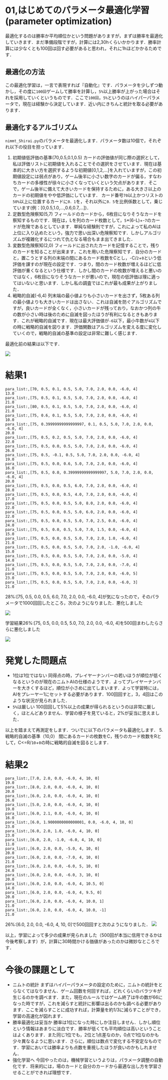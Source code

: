 # 01,はじめてのパラメータ最適化学習(parameter optimization)
最適化するのは勝率か平均順位かという問題がありますが，まずは勝率を最適化していきます．まだ準備段階ですが，計算には2,30hくらいかかります．勝率計算には少なくとも100回は回す必要があると思われ，それに1hほどかかるためです．

## 最適化の方法
この最適化学習は，一言で表現すれば『自動化』です．パラメータを少しずつ動かし，その度に`100回`ゲームして勝率を計算し，`5%`以上勝率が上がった場合はそれを採用していくというものです．ここで`100回`，`5%`というのはハイパーパラメータで，現在は経験から決定しています．近い内にきちんと統計を取る必要があります．

## 最適化するアルゴリズム
`nimmt_Shirai.py`のパラメータを最適化します．パラメータ数は10個で，それぞれ以下の役目を担っています．
1. 初期値低評価の基準(70,0.5,0.1,0.5)
カードの評価値が同じ際の選択として，私は評価リストに初期値を入れることでその選択をさせています．現在は基本的に大きい方を選択するような初期値[0,1,2,...]を入れていますが，この初期値設定には弱点があり，ゲーム後半に小さい数字のカードが偏る，すなわちカードの多様性が徐々に小さくなっていくという欠点があります．そこで，ゲーム後半に備えて大きいカードを保持するために，ある大きさ以上のカードの初期値をやや低評価にしています．
カード番号`70`以上かつリストの`50%`以上に位置するカードに`0．1`を，それ以外に`0．5`を比例係数として，乗じています(例：[0,0.5,1.0,...,0.6,0.7,...])．
2. 定数型危険察知(5,7)
フィールドのカードから，6枚目になりそうなカードを察知するものです．現在は，Lを列のカード枚数として，`5`*(6-L)+-`7`のカードが危険であるとしています．単純な経験則ですが，これによって私のAIは上位に入り込めたという，強力で思い出深い危険察知です．しかしアルゴリズムが複雑化するにつれて仇となる場合もまま出てきました．
3. 変数型危険察知(2,0)
フィールドに出されたカードを記憶することで，残りのカードを知ることが出来ます，これを用いた危険察知です．自分のカードと，置こうとする列の末端の間にあるカード枚数をCとし，-C/`2`+`0`という低評価を課すのが現在の設定です．つまり，間のカード枚数が増えるほどに低評価が重くなるという仕様です．しかし間のカードの枚数が増えると悪いのではなく，6枚目になりそうなカードが悪いので，現在の低評価は理に適ってはいないと思います．しかし私の調査ではこれが最も成果が上がりました．
4. 戦略的自滅(-6,4)
列末端の最小値よりも小さいカードを出さず，5枚ある列の最小値よりも大きいカードは出さない．これは自滅を防ぐアルゴリズムですが，良いカードが全くなく，小さいカードが残っており，なおかつ列の牛の数が小さい時は後のために自滅を図ったほうが有利になるときもあります．これが戦略的自滅です．現在は最大評価値が`-6`以下，最小牛数が`4`以下の時に戦略的自滅を図ります．評価関数はアルゴリズムを変える度に変化していくので，戦略的自滅の基準の設定は非常に難しく感じます．

最適化前の結果は以下です．

<img src="Figure00.png">

# 結果1
```csv:opt01.csv
para_list:,[70, 0.5, 0.1, 0.5, 5.0, 7.0, 2.0, 0.0, -6.0, 4]
13.0
para_list:,[75, 0.5, 0.1, 0.5, 5.0, 7.0, 2.0, 0.0, -6.0, 4]
21.0
para_list:,[80, 0.5, 0.1, 0.5, 5.0, 7.0, 2.0, 0.0, -6.0, 4]
21.0
para_list:,[75, 0.6, 0.1, 0.5, 5.0, 7.0, 2.0, 0.0, -6.0, 4]
10.0
para_list:,[75, 0.39999999999999997, 0.1, 0.5, 5.0, 7.0, 2.0, 0.0, -6.0, 4]
20.0
para_list:,[75, 0.5, 0.2, 0.5, 5.0, 7.0, 2.0, 0.0, -6.0, 4]
22.0
para_list:,[75, 0.5, 0.0, 0.5, 5.0, 7.0, 2.0, 0.0, -6.0, 4]
26.0
para_list:,[75, 0.5, -0.1, 0.5, 5.0, 7.0, 2.0, 0.0, -6.0, 4]
19.0
para_list:,[75, 0.5, 0.0, 0.6, 5.0, 7.0, 2.0, 0.0, -6.0, 4]
16.0
para_list:,[75, 0.5, 0.0, 0.39999999999999997, 5.0, 7.0, 2.0, 0.0, -6.0, 4]
20.0
para_list:,[75, 0.5, 0.0, 0.5, 6.0, 7.0, 2.0, 0.0, -6.0, 4]
28.0
para_list:,[75, 0.5, 0.0, 0.5, 4.0, 7.0, 2.0, 0.0, -6.0, 4]
17.0
para_list:,[75, 0.5, 0.0, 0.5, 5.0, 8.0, 2.0, 0.0, -6.0, 4]
22.0
para_list:,[75, 0.5, 0.0, 0.5, 5.0, 6.0, 2.0, 0.0, -6.0, 4]
22.0
para_list:,[75, 0.5, 0.0, 0.5, 5.0, 7.0, 2.5, 0.0, -6.0, 4]
24.0
para_list:,[75, 0.5, 0.0, 0.5, 5.0, 7.0, 1.5, 0.0, -6.0, 4]
15.0
para_list:,[75, 0.5, 0.0, 0.5, 5.0, 7.0, 2.0, 1.0, -6.0, 4]
21.0
para_list:,[75, 0.5, 0.0, 0.5, 5.0, 7.0, 2.0, -1.0, -6.0, 4]
15.0
para_list:,[75, 0.5, 0.0, 0.5, 5.0, 7.0, 2.0, 0.0, -5.0, 4]
14.0
para_list:,[75, 0.5, 0.0, 0.5, 5.0, 7.0, 2.0, 0.0, -7.0, 4]
21.0
para_list:,[75, 0.5, 0.0, 0.5, 5.0, 7.0, 2.0, 0.0, -6.0, 5]
23.0
para_list:,[75, 0.5, 0.0, 0.5, 5.0, 7.0, 2.0, 0.0, -6.0, 3]
21.0
```
28%:[75, 0.5, 0.0, 0.5, 6.0, 7.0, 2.0, 0.0, -6.0, 4]が気になったので，そのパラメータで1000回回したところ，次のようになりました．悪化しました

<img src="Figure01.png">

学習結果26%:[75, 0.5, 0.0, 0.5, 5.0, 7.0, 2.0, 0.0, -6.0, 4]を500回まわしたらさらに悪化しました

<img src="Figure02.png">

# 発覚した問題点
- 1位は1位ではない
同得点の時，プレイヤーナンバーの若いほうが順位が低くなるというのが現在のニムトAIの仕様のようです．よってプレイヤーナンバーを大きくするほど，順位が小さめに出てしまいます．よって学習時には，AIをプレーヤー1にセットする必要があります．100回回すと，3，4回はこのような状況が見られました．
- `5%`は厳しい
100回回して5%以上の成果が得られるというのは非常に厳しく，ほとんどありません．学習の様子を見ていると，2%が妥当に思えました．

以上を踏まえて再測定をします．ついでに以下のパラメータも最適化します．
5. 戦略的自滅の基準（10,0）
間にあるカードの枚数をC，残りのカード枚数をRとして，C<=R/`10`+`0`の時に戦略的自滅を図るとします．

# 結果2
```opt02.csv
para_list:,[7.0, 2.0, 0.0, -6.0, 4, 10, 0]
19.0
para_list:,[8.0, 2.0, 0.0, -6.0, 4, 10, 0]
20.0
para_list:,[6.0, 2.0, 0.0, -6.0, 4, 10, 0]
26.0
para_list:,[5.0, 2.0, 0.0, -6.0, 4, 10, 0]
19.0
para_list:,[6.0, 2.1, 0.0, -6.0, 4, 10, 0]
16.0
para_list:,[6.0, 1.9000000000000001, 0.0, -6.0, 4, 10, 0]
23.0
para_list:,[6.0, 2.0, 1.0, -6.0, 4, 10, 0]
23.0
para_list:,[6.0, 2.0, -1.0, -6.0, 4, 10, 0]
11.0
para_list:,[6.0, 2.0, 0.0, -5.0, 4, 10, 0]
20.0
para_list:,[6.0, 2.0, 0.0, -7.0, 4, 10, 0]
21.0
para_list:,[6.0, 2.0, 0.0, -6.0, 5, 10, 0]
24.0
para_list:,[6.0, 2.0, 0.0, -6.0, 3, 10, 0]
20.0
para_list:,[6.0, 2.0, 0.0, -6.0, 4, 10.5, 0]
14.0
para_list:,[6.0, 2.0, 0.0, -6.0, 4, 9.5, 0]
20.0
para_list:,[6.0, 2.0, 0.0, -6.0, 4, 10.0, 1]
21.0
para_list:,[6.0, 2.0, 0.0, -6.0, 4, 10.0, -1]
21.0
```
26%:[6.0, 2.0, 0.0, -6.0, 4, 10, 0]で500回回すと次のようになりました．
<img src="Figure03.png">

以上，学習によって多少の成果が見られました（500回が本当に信用できるかは今後考察します）が，計算に30時間かける価値があったのかは微妙なところです．

# 今後の課題として
- ニムトの統計
まずはハイパーパラメータの設定のために，ニムトの統計をとらなくてはなりません．ゲーム回数を何回すれば，どれくらいのバラツキが生じるのかを調べます．また，現在のルールではゲーム終了は牛の数が66になった時ですが，これを減らすと統計に影響は出るのかも調べる必要があります．ここを減らすことに成功すれば，計算量を約1/3に減らすことができ，学習の高速化が図れます．
- 勝率最適化は妥当か
勝率は1位になった時にしか注目しません．しかし順位という情報はあまりに淡白です．勝率が低くても平均順位は高いということはよくあります．また同じ1位でも，2位と1点差なのか，0点で1位なのかも少々異なるように思います．さらに，順位は数点で変化する不安定なものです．学習においては勝率よりも点数を重視したほうが良いのかもしれません．
- 強化学習へ
今回やったのは，機械学習というよりは，パラメータ調整の自動化です．将来的には，場のカードと自分のカードから最適な出し方を学習させることができれば理想です．

